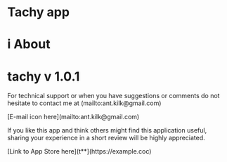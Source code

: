 # Tachy app

# i About

# tachy v 1.0.1

<p> For technical support or when you have suggestions or comments do not hesitate to contact me at (mailto:ant.kilk@gmail.com) </p>

<p> [E-mail icon here](mailto:ant.kilk@gmail.com)</p>

<p> If you like this app and think others might find this application useful, sharing your experience in a short review will be highly appreciated. </p>
<p> [Link to App Store here](t**](https://example.coc) </p>
